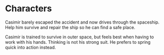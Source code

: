 # Characters

Casimir barely escaped the accident and now drives through the spaceship.
Help him survive and repair the ship so he can find a safe place.

Casimir is trained to survive in outer space, but feels best when having to
work with his hands. Thinking is not his strong suit. He prefers to spring
quick into action instead.
